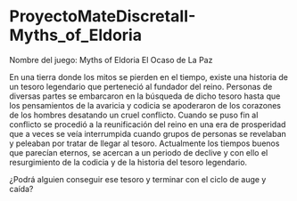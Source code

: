 # ProyectoMateDiscretaII-Myths_of_Eldoria
Nombre del juego: Myths of Eldoria  El Ocaso de La Paz

En una tierra donde los mitos se pierden en el tiempo, existe una historia de un tesoro legendario que perteneció al fundador del reino. Personas de diversas partes se embarcaron en la búsqueda de dicho tesoro hasta que los pensamientos de la  avaricia y codicia se apoderaron de los corazones de los hombres desatando un cruel conflicto. Cuando se puso fin al conflicto se procedió a la reunificación del reino en una era de prosperidad que a veces se veía interrumpida cuando grupos de personas se revelaban y peleaban por tratar de llegar al tesoro. Actualmente los tiempos buenos que parecían eternos, se acercan a un periodo de declive y con ello el resurgimiento de la codicia y de la historia del tesoro legendario. 

¿Podrá alguien conseguir ese tesoro y terminar con el ciclo de auge y caída?

